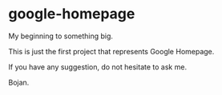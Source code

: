 # google-homepage

My beginning to something big.

This is just the first project that represents Google Homepage.

If you have any suggestion, do not hesitate to ask me.

Bojan.

